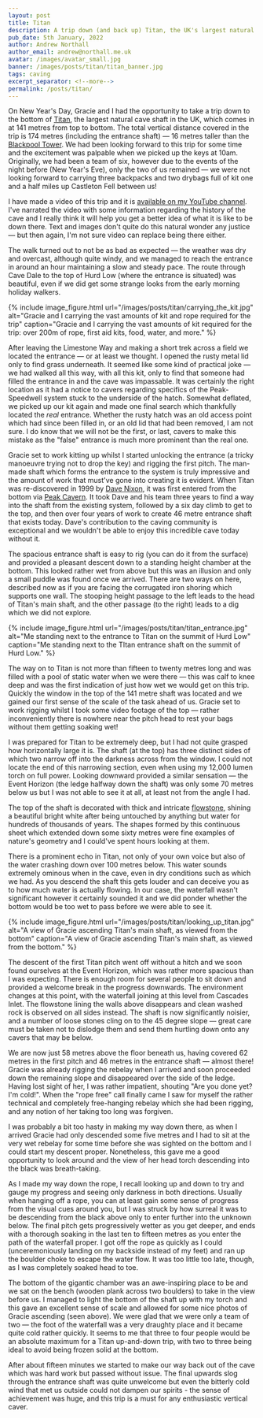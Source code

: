 ```yaml
---
layout: post
title: Titan
description: A trip down (and back up) Titan, the UK's largest natural cave shaft.
pub_date: 5th January, 2022
author: Andrew Northall
author_email: andrew@northall.me.uk
avatar: /images/avatar_small.jpg
banner: /images/posts/titan/titan_banner.jpg
tags: caving
excerpt_separator: <!--more-->
permalink: /posts/titan/
---
```


On New Year's Day, Gracie and I had the opportunity to take a trip down to the bottom of [Titan](https://en.wikipedia.org/wiki/Titan_(cave)), the largest natural cave shaft in the UK, which comes in at 141 metres from top to bottom. The total vertical distance covered in the trip is 174 metres (including the entrance shaft) &mdash; 16 metres taller than the [Blackpool Tower](https://en.wikipedia.org/wiki/Blackpool_Tower). We had been looking forward to this trip for some time and the excitement was palpable when we picked up the keys at 10am. Originally, we had been a team of six, however due to the events of the night before (New Year's Eve), only the two of us remained &mdash; we were not looking forward to carrying three backpacks and two drybags full of kit one and a half miles up Castleton Fell between us!

I have made a video of this trip and it is [available on my YouTube channel](https://www.youtube.com/watch?v=Jp1Ak2l7bew). I've narrated the video with some information regarding the history of the cave and I really think it will help you get a better idea of what it is like to be down there. Text and images don't quite do this natural wonder any justice &mdash; but then again, I'm not sure video can replace being there either.

The walk turned out to not be as bad as expected &mdash; the weather was dry and overcast, although quite windy, and we managed to reach the entrance in around an hour maintaining a slow and steady pace. The route through Cave Dale to the top of Hurd Low (where the entrance is situated) was beautiful, even if we did get some strange looks from the early morning holiday walkers. 

<!--more-->

{% include image_figure.html url="/images/posts/titan/carrying_the_kit.jpg" alt="Gracie and I carrying the vast amounts of kit and rope required for the trip" caption="Gracie and I carrying the vast amounts of kit required for the trip: over 200m of rope, first aid kits, food, water, and more." %}

After leaving the Limestone Way and making a short trek across a field we located the entrance &mdash; or at least we thought. I opened the rusty metal lid only to find grass underneath. It seemed like some kind of practical joke &mdash; we had walked all this way, with all this kit, only to find that someone had filled the entrance in and the cave was impassable. It was certainly the right location as it had a notice to cavers regarding specifics of the Peak-Speedwell system stuck to the underside of the hatch. Somewhat deflated, we picked up our kit again and made one final search which thankfully located the *real* entrance. Whether the rusty hatch was an old access point which had since been filled in, or an old lid that had been removed, I am not sure. I do know that we will not be the first, or last, cavers to make this mistake as the "false" entrance is much more prominent than the real one.

Gracie set to work kitting up whilst I started unlocking the entrance (a tricky manoeuvre trying not to drop the key) and rigging the first pitch. The man-made shaft which forms the entrance to the system is truly impressive and the amount of work that must've gone into creating it is evident. When Titan was re-discovered in 1999 by [Dave Nixon](http://news.bbc.co.uk/1/hi/england/leicestershire/6122884.stm), it was first entered from the bottom via [Peak Cavern](https://www.peakspeedwell.info/). It took Dave and his team three years to find a way into the shaft from the existing system, followed by a six day climb to get to the top, and then over four years of work to create 46 metre entrance shaft that exists today. Dave's contribution to the caving community is exceptional and we wouldn't be able to enjoy this incredible cave today without it.

The spacious entrance shaft is easy to rig (you can do it from the surface) and provided a pleasant descent down to a standing height chamber at the bottom. This looked rather wet from above but this was an illusion and only a small puddle was found once we arrived. There are two ways on here, described now as if you are facing the corrugated iron shoring which supports one wall. The stooping height passage to the left leads to the head of Titan's main shaft, and the other passage (to the right) leads to a dig which we did not explore.

{% include image_figure.html url="/images/posts/titan/titan_entrance.jpg" alt="Me standing next to the entrance to Titan on the summit of Hurd Low" caption="Me standing next to the TItan entrance shaft on the summit of Hurd Low." %}

The way on to Titan is not more than fifteen to twenty metres long and was filled with a pool of static water when we were there &mdash; this was calf to knee deep and was the first indication of just how wet we would get on this trip. Quickly the window in the top of the 141 metre shaft was located and we gained our first sense of the scale of the task ahead of us. Gracie set to work rigging whilst I took some video footage of the top &mdash; rather inconveniently there is nowhere near the pitch head to rest your bags without them getting soaking wet! 

I was prepared for Titan to be extremely deep, but I had not quite grasped how horizontally large it is. The shaft (at the top) has three distinct sides of which two narrow off into the darkness across from the window. I could not locate the end of this narrowing section, even when using my 12,000 lumen torch on full power. Looking downward provided a similar sensation &mdash; the Event Horizon (the ledge halfway down the shaft) was only some 70 metres below us but I was not able to see it at all, at least not from the angle I had.

The top of the shaft is decorated with thick and intricate [flowstone](https://en.wikipedia.org/wiki/Flowstone), shining a beautiful bright white after being untouched by anything but water for hundreds of thousands of years. The shapes formed by this continuous sheet which extended down some sixty metres were fine examples of nature's geometry and I could've spent hours looking at them.

There is a prominent echo in Titan, not only of your own voice but also of the water crashing down over 100 metres below. This water sounds extremely ominous when in the cave, even in dry conditions such as which we had. As you descend the shaft this gets louder and can deceive you as to how much water is actually flowing. In our case, the waterfall wasn't significant however it certainly sounded it and we did ponder whether the bottom would be too wet to pass before we were able to see it.

{% include image_figure.html url="/images/posts/titan/looking_up_titan.jpg" alt="A view of Gracie ascending Titan's main shaft, as viewed from the bottom" caption="A view of Gracie ascending Titan's main shaft, as viewed from the bottom." %}

The descent of the first Titan pitch went off without a hitch and we soon found ourselves at the Event Horizon, which was rather more spacious than I was expecting. There is enough room for several people to sit down and provided a welcome break in the progress downwards. The environment changes at this point, with the waterfall joining at this level from Cascades Inlet. The flowstone lining the walls above disappears and clean washed rock is observed on all sides instead. The shaft is now significantly noisier, and a number of loose stones cling on to the 45 degree slope &mdash; great care must be taken not to dislodge them and send them hurtling down onto any cavers that may be below.

We are now just 58 metres above the floor beneath us, having covered 62 metres in the first pitch and 46 metres in the entrance shaft &mdash; almost there! Gracie was already rigging the rebelay when I arrived and soon proceeded down the remaining slope and disappeared over the side of the ledge. Having lost sight of her, I was rather impatient, shouting "Are you done yet? I'm cold!". When the "rope free" call finally came I saw for myself the rather technical and completely free-hanging rebelay which she had been rigging, and any notion of her taking too long was forgiven. 

I was probably a bit too hasty in making my way down there, as when I arrived Gracie had only descended some five metres and I had to sit at the very wet rebelay for some time before she was sighted on the bottom and I could start my descent proper. Nonetheless, this gave me a good opportunity to look around and the view of her head torch descending into the black was breath-taking.

As I made my way down the rope, I recall looking up and down to try and gauge my progress and seeing only darkness in both directions. Usually when hanging off a rope, you can at least gain some sense of progress from the visual cues around you, but I was struck by how surreal it was to be descending from the black above only to enter further into the unknown below. The final pitch gets progressively wetter as you get deeper, and ends with a thorough soaking in the last ten to fifteen metres as you enter the path of the waterfall proper. I got off the rope as quickly as I could (unceremoniously landing on my backside instead of my feet) and ran up the boulder choke to escape the water flow. It was too little too late, though, as I was completely soaked head to toe.

The bottom of the gigantic chamber was an awe-inspiring place to be and we sat on the bench (wooden plank across two boulders) to take in the view before us. I managed to light the bottom of the shaft up with my torch and this gave an excellent sense of scale and allowed for some nice photos of Gracie ascending (seen above). We were glad that we were only a team of two &mdash; the foot of the waterfall was a very draughty place and it became quite cold rather quickly. It seems to me that three to four people would be an absolute maximum for a Titan up-and-down trip, with two to three being ideal to avoid being frozen solid at the bottom.

After about fifteen minutes we started to make our way back out of the cave which was hard work but passed without issue. The final upwards slog through the entrance shaft was quite unwelcome but even the bitterly cold wind that met us outside could not dampen our spirits - the sense of achievement was huge, and this trip is a must for any enthusiastic vertical caver.